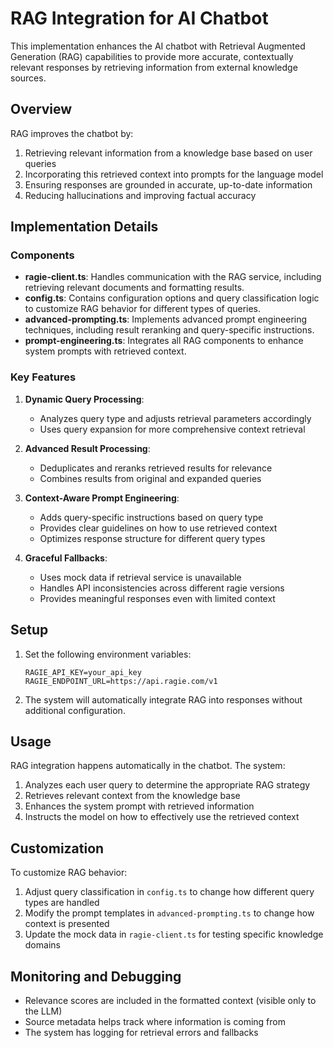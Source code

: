 # RAG Integration for AI Chatbot

This implementation enhances the AI chatbot with Retrieval Augmented Generation (RAG) capabilities to provide more accurate, contextually relevant responses by retrieving information from external knowledge sources.

## Overview

RAG improves the chatbot by:
1. Retrieving relevant information from a knowledge base based on user queries
2. Incorporating this retrieved context into prompts for the language model
3. Ensuring responses are grounded in accurate, up-to-date information
4. Reducing hallucinations and improving factual accuracy

## Implementation Details

### Components

- **ragie-client.ts**: Handles communication with the RAG service, including retrieving relevant documents and formatting results.
- **config.ts**: Contains configuration options and query classification logic to customize RAG behavior for different types of queries.
- **advanced-prompting.ts**: Implements advanced prompt engineering techniques, including result reranking and query-specific instructions.
- **prompt-engineering.ts**: Integrates all RAG components to enhance system prompts with retrieved context.

### Key Features

1. **Dynamic Query Processing**:
   - Analyzes query type and adjusts retrieval parameters accordingly
   - Uses query expansion for more comprehensive context retrieval

2. **Advanced Result Processing**:
   - Deduplicates and reranks retrieved results for relevance
   - Combines results from original and expanded queries

3. **Context-Aware Prompt Engineering**:
   - Adds query-specific instructions based on query type
   - Provides clear guidelines on how to use retrieved context
   - Optimizes response structure for different query types

4. **Graceful Fallbacks**:
   - Uses mock data if retrieval service is unavailable
   - Handles API inconsistencies across different ragie versions
   - Provides meaningful responses even with limited context

## Setup

1. Set the following environment variables:
   ```
   RAGIE_API_KEY=your_api_key
   RAGIE_ENDPOINT_URL=https://api.ragie.com/v1
   ```

2. The system will automatically integrate RAG into responses without additional configuration.

## Usage

RAG integration happens automatically in the chatbot. The system:

1. Analyzes each user query to determine the appropriate RAG strategy
2. Retrieves relevant context from the knowledge base
3. Enhances the system prompt with retrieved information
4. Instructs the model on how to effectively use the retrieved context

## Customization

To customize RAG behavior:

1. Adjust query classification in `config.ts` to change how different query types are handled
2. Modify the prompt templates in `advanced-prompting.ts` to change how context is presented
3. Update the mock data in `ragie-client.ts` for testing specific knowledge domains

## Monitoring and Debugging

- Relevance scores are included in the formatted context (visible only to the LLM)
- Source metadata helps track where information is coming from
- The system has logging for retrieval errors and fallbacks
